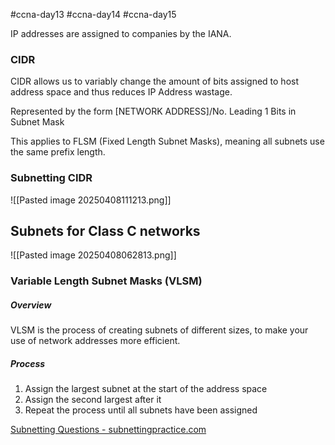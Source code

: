 #ccna-day13 #ccna-day14 #ccna-day15

IP addresses are assigned to companies by the IANA.

### CIDR
CIDR allows us to variably change the amount of bits assigned to host address space and thus reduces IP Address wastage. 

Represented by the form \[NETWORK ADDRESS\]/No. Leading 1 Bits in Subnet Mask

This applies to FLSM (Fixed Length Subnet Masks), meaning all subnets use the same prefix length.
### Subnetting CIDR
![[Pasted image 20250408111213.png]]

## Subnets for Class C networks
![[Pasted image 20250408062813.png]]

### Variable Length Subnet Masks (VLSM)
##### Overview
 VLSM is the process of creating subnets of different sizes, to make your use of network addresses more efficient.

##### Process
1. Assign the largest subnet at the start of the address space
2. Assign the second largest after it
3. Repeat the process until all subnets have been assigned

[Subnetting Questions - subnettingpractice.com](https://subnettingpractice.com/)